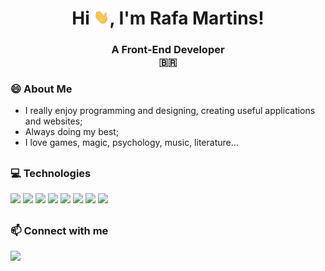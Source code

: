 <div align="center">
  <h1>Hi <img src="https://raw.githubusercontent.com/ABSphreak/ABSphreak/master/gifs/Hi.gif" alt="Hand waving emoji" width="25px">, I'm Rafa Martins!</h1>

  <h3>A Front-End Developer<br>🇧🇷</h3>
</div>

### 😄 About Me 
- I really enjoy programming and designing, creating useful applications and websites; 
- Always doing my best;
- I love games, magic, psychology, music, literature...

##

### 💻 Technologies
<div>
  <img src="https://cdn.jsdelivr.net/gh/devicons/devicon/icons/html5/html5-original.svg" width="40px"/> 
  <img src="https://cdn.jsdelivr.net/gh/devicons/devicon/icons/css3/css3-original.svg" width="40px"/>
  <img src="https://cdn.jsdelivr.net/gh/devicons/devicon/icons/sass/sass-original.svg" width="40px"/>
  <img src="https://cdn.jsdelivr.net/gh/devicons/devicon/icons/javascript/javascript-original.svg" width="40px"/>
  <img src="https://cdn.jsdelivr.net/gh/devicons/devicon/icons/typescript/typescript-original.svg" width="40px"/>
  <img src="https://cdn.jsdelivr.net/gh/devicons/devicon/icons/react/react-original.svg" width="40px"/>
  <img src="https://cdn.jsdelivr.net/gh/devicons/devicon/icons/git/git-original.svg" width="40px"/>
  <img src="https://cdn.jsdelivr.net/gh/devicons/devicon/icons/github/github-original.svg" width="40px"/>
</div>

##

### 📫 Connect with me
<a href="https://www.linkedin.com/in/rafael-martins-4221ab1b0/" target="_blank"><img src="https://cdn.jsdelivr.net/gh/devicons/devicon/icons/linkedin/linkedin-original.svg" width="40px"/></a>

